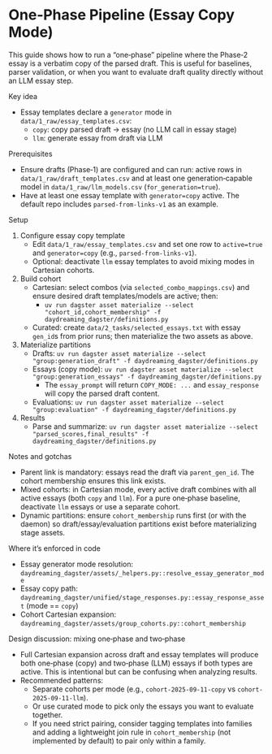 # One‑Phase Pipeline (Essay Copy Mode)

This guide shows how to run a “one‑phase” pipeline where the Phase‑2 essay is a verbatim copy of the parsed draft. This is useful for baselines, parser validation, or when you want to evaluate draft quality directly without an LLM essay step.

Key idea
- Essay templates declare a `generator` mode in `data/1_raw/essay_templates.csv`:
  - `copy`: copy parsed draft → essay (no LLM call in essay stage)
  - `llm`: generate essay from draft via LLM

Prerequisites
- Ensure drafts (Phase‑1) are configured and can run: active rows in `data/1_raw/draft_templates.csv` and at least one generation‑capable model in `data/1_raw/llm_models.csv` (`for_generation=true`).
- Have at least one essay template with `generator=copy` active. The default repo includes `parsed-from-links-v1` as an example.

Setup
1) Configure essay copy template
   - Edit `data/1_raw/essay_templates.csv` and set one row to `active=true` and `generator=copy` (e.g., `parsed-from-links-v1`).
   - Optional: deactivate `llm` essay templates to avoid mixing modes in Cartesian cohorts.
2) Build cohort
   - Cartesian: select combos (via `selected_combo_mappings.csv`) and ensure desired draft templates/models are active; then:
     - `uv run dagster asset materialize --select "cohort_id,cohort_membership" -f daydreaming_dagster/definitions.py`
   - Curated: create `data/2_tasks/selected_essays.txt` with essay `gen_id`s from prior runs; then materialize the two assets as above.
3) Materialize partitions
   - Drafts: `uv run dagster asset materialize --select "group:generation_draft" -f daydreaming_dagster/definitions.py`
   - Essays (copy mode): `uv run dagster asset materialize --select "group:generation_essays" -f daydreaming_dagster/definitions.py`
     - The `essay_prompt` will return `COPY_MODE: ...` and `essay_response` will copy the parsed draft content.
   - Evaluations: `uv run dagster asset materialize --select "group:evaluation" -f daydreaming_dagster/definitions.py`
4) Results
   - Parse and summarize: `uv run dagster asset materialize --select "parsed_scores,final_results" -f daydreaming_dagster/definitions.py`

Notes and gotchas
- Parent link is mandatory: essays read the draft via `parent_gen_id`. The cohort membership ensures this link exists.
- Mixed cohorts: in Cartesian mode, every active draft combines with all active essays (both `copy` and `llm`). For a pure one‑phase baseline, deactivate `llm` essays or use a separate cohort.
- Dynamic partitions: ensure `cohort_membership` runs first (or with the daemon) so draft/essay/evaluation partitions exist before materializing stage assets.

Where it’s enforced in code
- Essay generator mode resolution: `daydreaming_dagster/assets/_helpers.py::resolve_essay_generator_mode`
- Essay copy path: `daydreaming_dagster/unified/stage_responses.py::essay_response_asset` (mode == `copy`)
- Cohort Cartesian expansion: `daydreaming_dagster/assets/group_cohorts.py::cohort_membership`

Design discussion: mixing one‑phase and two‑phase
- Full Cartesian expansion across draft and essay templates will produce both one‑phase (copy) and two‑phase (LLM) essays if both types are active. This is intentional but can be confusing when analyzing results.
- Recommended patterns:
  - Separate cohorts per mode (e.g., `cohort-2025-09-11-copy` vs `cohort-2025-09-11-llm`).
  - Or use curated mode to pick only the essays you want to evaluate together.
  - If you need strict pairing, consider tagging templates into families and adding a lightweight join rule in `cohort_membership` (not implemented by default) to pair only within a family.
